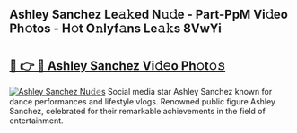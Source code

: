 ## Ashley Sanchez Le𝚊𝚔ed N𝚞𝚍e - Part-PpM Vi𝚍eo Ph𝚘tos - H𝚘t O𝚗lyf𝚊ns Le𝚊𝚔s 8VwYi

# <h2><a href="http://hf8fvuz.feru.top/?c=Ashley+Sanchez">🔗 👉 🔴 Ashley Sanchez Vi𝚍𝚎o Ph𝚘t𝚘𝚜</a></h2>

[![Ashley Sanchez Nu𝚍𝚎s](https://i.imgur.com/0TWrTi3.gif)](http://hf8fvuz.feru.top/?c=Ashley+Sanchez)
Social media star Ashley Sanchez known for dance performances and lifestyle vlogs. Renowned public figure Ashley Sanchez, celebrated for their remarkable achievements in the field of entertainment. 
